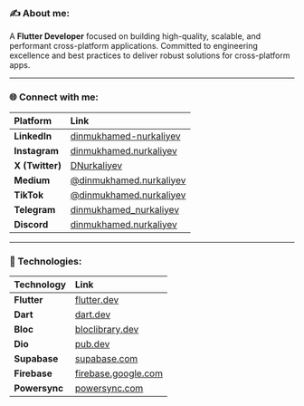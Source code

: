 ### ✍️ About me:
A **Flutter Developer** focused on building high-quality, scalable, and performant cross-platform applications. Committed to engineering excellence and best practices to deliver robust solutions for cross-platform apps.

---

### 🌐 Connect with me:

| Platform        | Link                                                                                    |
| :-------------- | :-------------------------------------------------------------------------------------- |
| **LinkedIn**    | [dinmukhamed-nurkaliyev](https://www.linkedin.com/in/dinmukhamed-nurkaliyev-80b5a1326/) |
| **Instagram**   | [dinmukhamed.nurkaliyev](https://www.instagram.com/dinmukhamed.nurkaliyev/)             |
| **X (Twitter)** | [DNurkaliyev](https://x.com/DNurkaliyev)                                                |
| **Medium**      | [@dinmukhamed.nurkaliyev](https://medium.com/@dinmukhamed.nurkaliyev)                   |
| **TikTok**      | [@dinmukhamed.nurkaliyev](https://www.tiktok.com/@dinmukhamed.nurkaliyev)               |
| **Telegram**    | [dinmukhamed_nurkaliyev](https://t.me/dinmukhamed_nurkaliyev)                           |
| **Discord**     | [dinmukhamed.nurkaliyev](https://discord.com/users/1300002143377428531)                 |

---

### 🚀 Technologies:

| Technology    | Link                                                |
| :------------ | :-------------------------------------------------- |
| **Flutter**   | [flutter.dev](https://flutter.dev/)                 |
| **Dart**      | [dart.dev](https://dart.dev/)                       |
| **Bloc**      | [bloclibrary.dev](https://bloclibrary.dev/)         |
| **Dio**      | [pub.dev](https://pub.dev/packages/dio)         |
| **Supabase**  | [supabase.com](https://supabase.com/)               |
| **Firebase**  | [firebase.google.com](https://firebase.google.com/) |
| **Powersync** | [powersync.com](https://www.powersync.com/)         |
